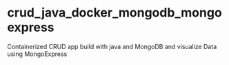 # crud_java_docker_mongodb_mongoexpress
Containerized CRUD app build with java and MongoDB and visualize Data using MongoExpress

